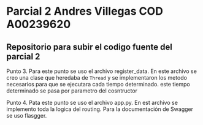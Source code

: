 # Parcial 2 Andres Villegas COD A00239620

## Repositorio para subir el codigo fuente del parcial 2

Punto 3. Para este punto se uso el archivo register_data. En este archivo se creo una clase que heredaba de `Thread` y se implementaron
los metodo necesarios para que se ejecutara cada tiempo determinado. este tiempo determinado se pasa por parametro del cosntructor   

Punto 4. Pata este punto se uso el archivo app.py. En est archivo se implemento toda la logica del routing. Para la documentación de Swagger
se uso flasgger.


